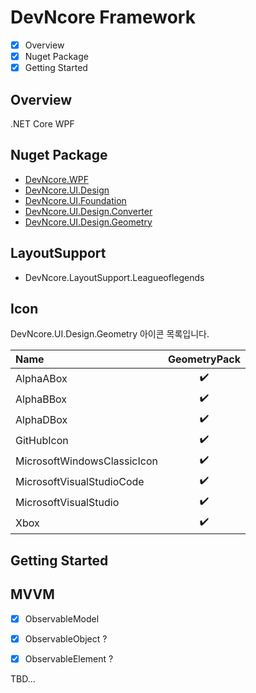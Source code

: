 # DevNcore Framework
- [x] Overview
- [x] Nuget Package
- [x] Getting Started

## Overview
.NET Core WPF  

## Nuget Package
- [DevNcore.WPF](https://github.com)
- [DevNcore.UI.Design](https://github.com)
- [DevNcore.UI.Foundation](https://github.com)
- [DevNcore.UI.Design.Converter](https://github.com)
- [DevNcore.UI.Design.Geometry](https://github.com) 

## LayoutSupport
- DevNcore.LayoutSupport.Leagueoflegends

## Icon
DevNcore.UI.Design.Geometry 아이콘 목록입니다.

| Name                        | GeometryPack |
|:----------------------------|:------------:|
| AlphaABox                   | ✔️            |
| AlphaBBox                   | ✔️            |
| AlphaDBox                   | ✔️            |
| GitHubIcon                  | ✔️            |
| MicrosoftWindowsClassicIcon | ✔️            |
| MicrosoftVisualStudioCode   | ✔️            |
| MicrosoftVisualStudio       | ✔️            |
| Xbox                        | ✔️            |

## Getting Started           

## MVVM
- [x] ObservableModel
- [x] ObservableObject ?
- [x] ObservableElement ?


TBD...
